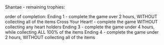 Shantae - remaining trophies:

order of completion:
	Ending 1 - complete the game over 2 hours, WITHOUT collecting all of the items
		Cross Your Heart! - complete the game WITHOUT collecting any heart holders
	Ending 3 - complete the game under 4 hours, while collecting ALL 100% of the items
	Ending 4 - complete the game under 2 hours, WITHOUT collecting all of the items

